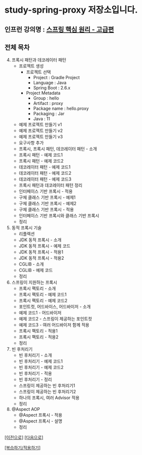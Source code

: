 # study-spring-proxy 저장소입니다.

## 인프런 강의명 : [스프링 핵심 원리 - 고급편](https://www.inflearn.com/course/%EC%8A%A4%ED%94%84%EB%A7%81-%ED%95%B5%EC%8B%AC-%EC%9B%90%EB%A6%AC-%EA%B3%A0%EA%B8%89%ED%8E%B8)

## 전체 목차
4. 프록시 패턴과 데코레이터 패턴
    - 프로젝트 생성
        - 프로젝트 선택
           - Project : Gradle Project
           - Language : Java
           - Spring Boot : 2.6.x
        - Project Metadata
           - Group : hello
           - Artifact : proxy
           - Package name : hello.proxy
           - Packaging : Jar
           - Java : 11
    - 예제 프로젝트 만들기 v1
    - 예제 프로젝트 만들기 v2
    - 예제 프로젝트 만들기 v3
    - 요구사항 추가
    - 프록시, 프록시 패턴, 데코레이터 패턴 - 소개
    - 프록시 패턴 - 예제 코드1
    - 프록시 패턴 - 예제 코드2
    - 데코레이터 패턴 - 예제 코드1
    - 데코레이터 패턴 - 예제 코드2
    - 데코레이터 패턴 - 예제 코드3
    - 프록시 패턴과 데코레이터 패턴 정리
    - 인터페이스 기반 프록시 - 적용
    - 구체 클래스 기반 프록시 - 예제1
    - 구체 클래스 기반 프록시 - 예제2
    - 구체 클래스 기반 프록시 - 적용
    - 인터페이스 기반 프록시와 클래스 기반 프록시
    - 정리
5. 동적 프록시 기술
   - 리플렉션
   - JDK 동적 프록시 - 소개
   - JDK 동적 프록시 - 예제 코드
   - JDK 동적 프록시 - 적용1
   - JDK 동적 프록시 - 적용2
   - CGLIB - 소개
   - CGLIB - 예제 코드
   - 정리
6. 스프링이 지원하는 프록시
   - 프록시 팩토리 - 소개
   - 프록시 팩토리 - 예제 코드1
   - 프록시 팩토리 - 예제 코드2
   - 포인트컷, 어드바이스, 어드바이저 - 소개
   - 예제 코드1 - 어드바이저
   - 예제 코드2 - 스프링이 제공하는 포인트컷
   - 예제 코드3 - 여러 어드바이저 함께 적용
   - 프록시 팩토리 - 적용1
   - 프록시 팩토리 - 적용2
   - 정리
7. 빈 후처리기
   - 빈 후처리기 - 소개
   - 빈 후처리기 - 예제 코드1
   - 빈 후처리기 - 예제 코드2
   - 빈 후처리기 - 적용
   - 빈 후처리기 - 정리
   - 스프링이 제공하는 빈 후처리기1
   - 스프링이 제공하는 빈 후처리기2
   - 하나의 프록시, 여러 Advisor 적용
   - 정리
8. @Aspect AOP
   - @Aspect 프록시 - 적용
   - @Aspect 프록시 - 설명
   - 정리

[[이전으로]](https://github.com/heechul90/study-spring-advanced) [[다음으로]](https://github.com/heechul90/study-spring-aop)

[[복습하기/적용하기]](https://github.com/heechul90/project-hellcoding)
